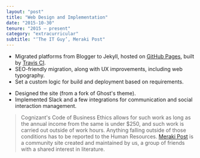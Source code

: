 ```yaml
---
layout: "post"
title: "Web Design and Implementation"
date: "2015-10-30"
tenure: "2015 – present"
category: "extracurricular"
subtitle: "‘The IT Guy’, Meraki Post"
---
```


- Migrated platforms from Blogger to Jekyll, hosted on [GitHub Pages](https://pages.github.com/), built by [Travis&nbsp;CI](https://travis-ci.org/).
- SEO-friendly migration, along with UX improvements, including web typography.
- Set a custom logic for build and deployment based on requirements.
<!--more-->
- Designed the site (from a fork of Ghost's theme).
- Implemented Slack and a few integrations for communication and social interaction management.

> Cognizant's Code of Business Ethics allows for such work as long as the annual income from the same is under $250, and such work is carried out outside of work hours. Anything falling outside of those conditions has to be reported to the Human Resources. [Meraki&nbsp;Post](https://www.merakipost.com/about/) is a community site created and maintained by us, a group of friends with a shared interest in literature.
